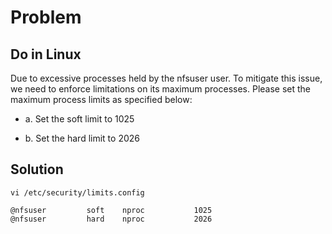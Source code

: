 # Problem 

## Do in Linux

Due to excessive processes held by the nfsuser user. To mitigate this issue, we need to enforce limitations on its maximum processes. Please set the maximum process limits as specified below:

- a. Set the soft limit to 1025


- b. Set the hard limit to 2026

## Solution

`vi /etc/security/limits.config`

```
@nfsuser         soft    nproc           1025
@nfsuser         hard    nproc           2026
```
